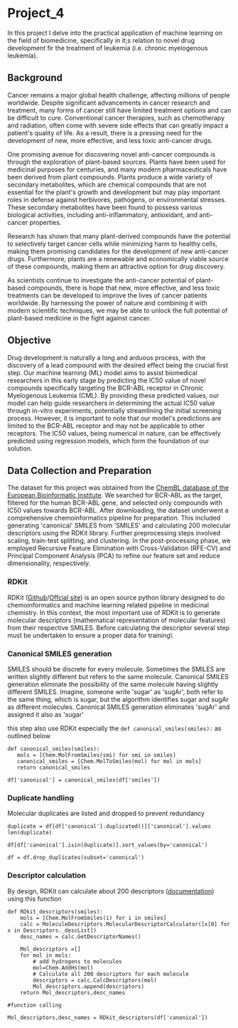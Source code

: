 # Project_4

In this project I delve into the practical application of machine learning on the field of biomedicine, specifically in it;s relation to novel drug development fir the treatment of leukemia (i.e. chronic myelogenous leukemia).

## Background
Cancer remains a major global health challenge, affecting millions of people worldwide. Despite significant advancements in cancer research and treatment, many forms of cancer still have limited treatment options and can be difficult to cure. Conventional cancer therapies, such as chemotherapy and radiation, often come with severe side effects that can greatly impact a patient's quality of life. As a result, there is a pressing need for the development of new, more effective, and less toxic anti-cancer drugs.

One promising avenue for discovering novel anti-cancer compounds is through the exploration of plant-based sources. Plants have been used for medicinal purposes for centuries, and many modern pharmaceuticals have been derived from plant compounds. Plants produce a wide variety of secondary metabolites, which are chemical compounds that are not essential for the plant's growth and development but may play important roles in defense against herbivores, pathogens, or environmental stresses. These secondary metabolites have been found to possess various biological activities, including anti-inflammatory, antioxidant, and anti-cancer properties.

Research has shown that many plant-derived compounds have the potential to selectively target cancer cells while minimizing harm to healthy cells, making them promising candidates for the development of new anti-cancer drugs. Furthermore, plants are a renewable and economically viable source of these compounds, making them an attractive option for drug discovery.

As scientists continue to investigate the anti-cancer potential of plant-based compounds, there is hope that new, more effective, and less toxic treatments can be developed to improve the lives of cancer patients worldwide. By harnessing the power of nature and combining it with modern scientific techniques, we may be able to unlock the full potential of plant-based medicine in the fight against cancer.

## Objective

Drug development is naturally a long and arduous process, with the discovery of a lead compound with the desired effect being the crucial first step. Our machine learning (ML) model aims to assist biomedical researchers in this early stage by predicting the IC50 value of novel compounds specifically targeting the BCR-ABL receptor in Chronic Myelogenous Leukemia (CML). By providing these predicted values, our model can help guide researchers in determining the actual IC50 value through in-vitro experiments, potentially streamlining the initial screening process. However, it is important to note that our model's predictions are limited to the BCR-ABL receptor and may not be applicable to other receptors. The IC50 values, being numerical in nature, can be effectively predicted using regression models, which form the foundation of our solution.

## Data Collection and Preparation

The dataset for this project was obtained from the [ChemBL database of the European Bioinformatic Institute](https://www.ebi.ac.uk/chembl/). We searched for BCR-ABL as the target, filtered for the human BCR-ABL gene, and selected only compounds with IC50 values towards BCR-ABL. After downloading, the dataset underwent a comprehensive chemoinformatics pipeline for preparation. This included generating 'canonical' SMILES from 'SMILES' and calculating 200 molecular descriptors using the RDKit library. Further preprocessing steps involved scaling, train-test splitting, and clustering. In the post-processing phase, we employed Recursive Feature Elimination with Cross-Validation (RFE-CV) and Principal Component Analysis (PCA) to refine our feature set and reduce dimensionality, respectively.

### RDKit

RDKit ([Github](https://github.com/rdkit/rdkit)/[Offcial site](https://www.rdkit.org])) is an open source python library designed to do chemoinformatics and machine learning related pipeline in medicinal chemistry. In this context, the most important use of RDKit is to generate molecular descriptors (mathematical representation of molecular features) from their respective SMILES. Before calculating the descriptor several step must be undertaken to ensure a proper data for training\

### Canonical SMILES generation

SMILES should be discrete for every molecule. Sometimes the SMILES are written slightly different but refers to the same molecule. Canonical SMILES generation eliminate the possibility of the same molecule having slightly different SMILES. Imagine, someone write 'sugar' as 'sugAr', both refer to the same thing, which is sugar, but the algorithm identifies sugar and sugAr as different molecules. Canonical SMILES generation eliminates 'sugAr' and assigned it also as 'sugar'

this step also use RDKit especially the ```def canonical_smiles(smiles):``` as outlined below

```
def canonical_smiles(smiles):
   mols = [Chem.MolFromSmiles(smi) for smi in smiles]
   canonical_smiles = [Chem.MolToSmiles(mol) for mol in mols]
   return canonical_smiles

df['canonical'] = canonical_smiles(df['smiles'])
```

### Duplicate handling

Molecular duplicates are listed and dropped to prevent redundancy 

```
duplicate = df[df['canonical'].duplicated()]['canonical'].values
len(duplicate)
```
```
df[df['canonical'].isin(duplicate)].sort_values(by='canonical')
```
```
df = df.drop_duplicates(subset='canonical')
```

### Descriptor calculation

By design, RDKit can calculate about 200 descriptors ([documentation](https://www.rdkit.org/docs/GettingStartedInPython.html#list-of-available-descriptors)) using this function

```
def RDkit_descriptors(smiles):
    mols = [Chem.MolFromSmiles(i) for i in smiles]
    calc = MoleculeDescriptors.MolecularDescriptorCalculator([x[0] for x in Descriptors._descList])
    desc_names = calc.GetDescriptorNames()

    Mol_descriptors =[]
    for mol in mols:
        # add hydrogens to molecules
        mol=Chem.AddHs(mol)
        # Calculate all 200 descriptors for each molecule
        descriptors = calc.CalcDescriptors(mol)
        Mol_descriptors.append(descriptors)
    return Mol_descriptors,desc_names
```
```
#function calling

Mol_descriptors,desc_names = RDkit_descriptors(df['canonical'])
```
